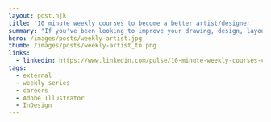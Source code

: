 ```yaml
---
layout: post.njk
title: '10 minute weekly courses to become a better artist/designer'
summary: "If you've been looking to improve your drawing, design, layout and photo editing skills, but keep a busy schedule, then these weekly series can help. They release once a week and include short, actionable tips and techniques from world class authors."
hero: /images/posts/weekly-artist.jpg
thumb: /images/posts/weekly-artist_tn.png
links:
  - linkedin: https://www.linkedin.com/pulse/10-minute-weekly-courses-can-help-you-become-better-ray-villalobos
tags:
  - external
  - weekly series
  - careers
  - Adobe Illustrator
  - InDesign
---
```

